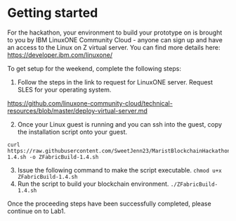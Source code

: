 # Getting started
For the hackathon, your environment to build your prototype on is brought to you by IBM LinuxONE Community Cloud - anyone can sign up and have an access to the Linux on Z virtual server. You can find more details here: https://developer.ibm.com/linuxone/

To get setup for the weekend, complete the following steps:



1. Follow the steps in the link to request for LinuxONE server. Request SLES for your operating system.

https://github.com/linuxone-community-cloud/technical-resources/blob/master/deploy-virtual-server.md



2. Once your Linux guest is running and you can ssh into the guest, copy the installation script onto your guest.

```
curl https://raw.githubusercontent.com/SweetJenn23/MaristBlockchainHackathon/master/ZFabricBuild-1.4.sh -o ZFabricBuild-1.4.sh
```

3. Issue the following command to make the script executable. `chmod u+x ZFabricBuild-1.4.sh`
4. Run the script to build your blockchain environment. `./ZFabricBuild-1.4.sh`



Once the proceeding steps have been successfully completed, please continue on to Lab1.
